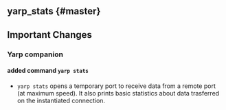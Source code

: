 yarp_stats {#master}
-------------------------

## Important Changes

### Yarp companion

#### added command `yarp stats`
* `yarp stats` opens a temporary port to receive data from a remote port (at maximum speed). It also prints basic statistics about data trasferred on the instantiated connection.
